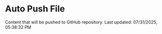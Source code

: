 # Auto Push File

Content that will be pushed to GitHub repository.
Last updated: 07/31/2025, 05:38:32 PM